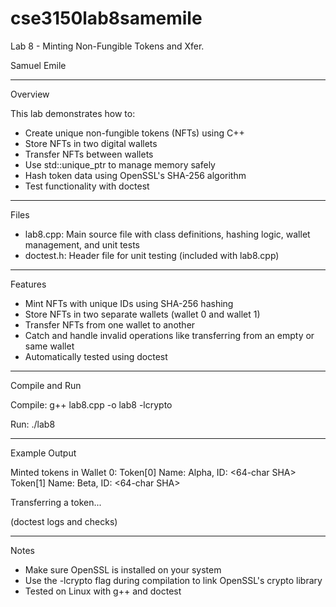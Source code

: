 # cse3150lab8samemile
Lab 8 - Minting Non-Fungible Tokens and Xfer. 

Samuel Emile

---

Overview

This lab demonstrates how to:

- Create unique non-fungible tokens (NFTs) using C++
- Store NFTs in two digital wallets
- Transfer NFTs between wallets
- Use std::unique_ptr to manage memory safely
- Hash token data using OpenSSL's SHA-256 algorithm
- Test functionality with doctest

---

Files

- lab8.cpp: Main source file with class definitions, hashing logic, wallet management, and unit tests
- doctest.h: Header file for unit testing (included with lab8.cpp)

---

Features

- Mint NFTs with unique IDs using SHA-256 hashing
- Store NFTs in two separate wallets (wallet 0 and wallet 1)
- Transfer NFTs from one wallet to another
- Catch and handle invalid operations like transferring from an empty or same wallet
- Automatically tested using doctest

---

Compile and Run

Compile:
g++ lab8.cpp -o lab8 -lcrypto

Run:
./lab8

---

Example Output

Minted tokens in Wallet 0:
  Token[0] Name: Alpha, ID: <64-char SHA>
  Token[1] Name: Beta, ID: <64-char SHA>

Transferring a token...

(doctest logs and checks)

---

Notes

- Make sure OpenSSL is installed on your system
- Use the -lcrypto flag during compilation to link OpenSSL's crypto library
- Tested on Linux with g++ and doctest
